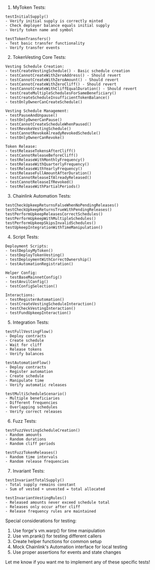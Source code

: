 
1. MyToken Tests:

```plaintext
testInitialSupply()
- Verify initial supply is correctly minted
- Check deployer balance equals initial supply
- Verify token name and symbol

testTokenTransfers()
- Test basic transfer functionality
- Verify transfer events
```

2. TokenVesting Core Tests:

```plaintext
Vesting Schedule Creation:
- testCreateVestingSchedule() - Basic schedule creation
- testCannotCreateWithZeroAddress() - Should revert
- testCannotCreateWithZeroAmount() - Should revert
- testCannotCreateWithZeroCliff() - Should revert
- testCannotCreateWithCliffEqualDuration() - Should revert
- testCreateMultipleSchedulesForSameBeneficiary()
- testCreateScheduleInsufficientTokenBalance()
- testOnlyOwnerCanCreateSchedule()

Vesting Schedule Management:
- testPauseAndUnpause()
- testOnlyOwnerCanPause()
- testCannotCreateScheduleWhenPaused()
- testRevokeVestingSchedule()
- testCannotRevokeAlreadyRevokedSchedule()
- testOnlyOwnerCanRevoke()

Token Release:
- testReleaseTokensAfterCliff()
- testCannotReleaseBeforeCliff()
- testReleaseWithMonthlyFrequency()
- testReleaseWithQuarterlyFrequency()
- testReleaseWithYearlyFrequency()
- testReleaseFullAmountAfterDuration()
- testCannotReleaseIfAlreadyReleased()
- testCannotReleaseIfRevoked()
- testReleaseWithPartialPeriods()
```

3. Chainlink Automation Tests:

```plaintext
testCheckUpkeepReturnsFalseWhenNoPendingReleases()
testCheckUpkeepReturnsTrueWithPendingReleases()
testPerformUpkeepReleasesCorrectSchedules()
testPerformUpkeepWithMultipleSchedules()
testPerformUpkeepSkipsInvalidSchedules()
testUpkeepIntegrationWithTimeManipulation()
```

4. Script Tests:

```plaintext
Deployment Scripts:
- testDeployMyToken()
- testDeployTokenVesting()
- testDeploymentWithCorrectOwnership()
- testAutomationRegistration()

Helper Config:
- testBaseMainnetConfig()
- testAnvilConfig()
- testConfigSelection()

Interactions:
- testRegisterAutomation()
- testCreateVestingScheduleInteraction()
- testCheckVestingInteraction()
- testFundUpkeepInteraction()
```

5. Integration Tests:

```plaintext
testFullVestingFlow()
- Deploy contracts
- Create schedule
- Wait for cliff
- Release tokens
- Verify balances

testAutomationFlow()
- Deploy contracts
- Register automation
- Create schedule
- Manipulate time
- Verify automatic releases

testMultiScheduleScenario()
- Multiple beneficiaries
- Different frequencies
- Overlapping schedules
- Verify correct releases
```

6. Fuzz Tests:

```plaintext
testFuzzVestingScheduleCreation()
- Random amounts
- Random durations
- Random cliff periods

testFuzzTokenReleases()
- Random time intervals
- Random release frequencies
```

7. Invariant Tests:

```plaintext
testInvariantTotalSupply()
- Total supply remains constant
- Sum of vested + unvested = total allocated

testInvariantVestingRules()
- Released amounts never exceed schedule total
- Releases only occur after cliff
- Release frequency rules are maintained
```

Special considerations for testing:

1. Use forge's vm.warp() for time manipulation
2. Use vm.prank() for testing different callers
3. Create helper functions for common setup
4. Mock Chainlink's Automation interface for local testing
5. Use proper assertions for events and state changes

Let me know if you want me to implement any of these specific tests!
